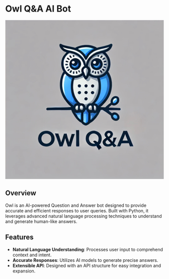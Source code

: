 # Owl Q&A AI Bot

![Owl Logo](owl_logo.jpg)

## Overview

Owl is an AI-powered Question and Answer bot designed to provide accurate and efficient responses to user queries. Built with Python, it leverages advanced natural language processing techniques to understand and generate human-like answers.

## Features

- **Natural Language Understanding**: Processes user input to comprehend context and intent.
- **Accurate Responses**: Utilizes AI models to generate precise answers.
- **Extensible API**: Designed with an API structure for easy integration and expansion.
